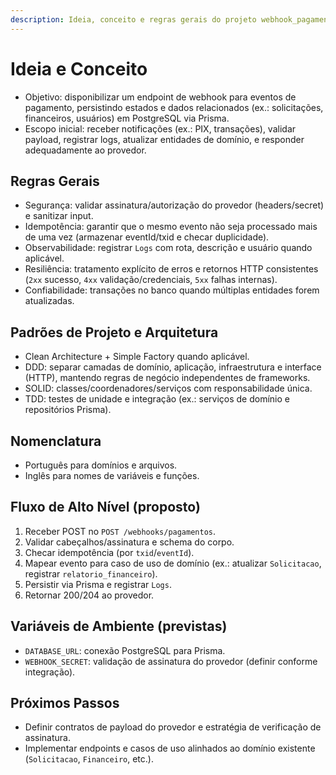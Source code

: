 ```yaml
---
description: Ideia, conceito e regras gerais do projeto webhook_pagamento
---
```


# Ideia e Conceito

- Objetivo: disponibilizar um endpoint de webhook para eventos de pagamento, persistindo estados e dados relacionados (ex.: solicitações, financeiros, usuários) em PostgreSQL via Prisma.
- Escopo inicial: receber notificações (ex.: PIX, transações), validar payload, registrar logs, atualizar entidades de domínio, e responder adequadamente ao provedor.

## Regras Gerais
- Segurança: validar assinatura/autorização do provedor (headers/secret) e sanitizar input.
- Idempotência: garantir que o mesmo evento não seja processado mais de uma vez (armazenar eventId/txid e checar duplicidade).
- Observabilidade: registrar `Logs` com rota, descrição e usuário quando aplicável.
- Resiliência: tratamento explícito de erros e retornos HTTP consistentes (`2xx` sucesso, `4xx` validação/credenciais, `5xx` falhas internas).
- Confiabilidade: transações no banco quando múltiplas entidades forem atualizadas.

## Padrões de Projeto e Arquitetura
- Clean Architecture + Simple Factory quando aplicável.
- DDD: separar camadas de domínio, aplicação, infraestrutura e interface (HTTP), mantendo regras de negócio independentes de frameworks.
- SOLID: classes/coordenadores/serviços com responsabilidade única.
- TDD: testes de unidade e integração (ex.: serviços de domínio e repositórios Prisma).

## Nomenclatura
- Português para domínios e arquivos.
- Inglês para nomes de variáveis e funções.

## Fluxo de Alto Nível (proposto)
1. Receber POST no `POST /webhooks/pagamentos`.
2. Validar cabeçalhos/assinatura e schema do corpo.
3. Checar idempotência (por `txid`/`eventId`).
4. Mapear evento para caso de uso de domínio (ex.: atualizar `Solicitacao`, registrar `relatorio_financeiro`).
5. Persistir via Prisma e registrar `Logs`.
6. Retornar 200/204 ao provedor.

## Variáveis de Ambiente (previstas)
- `DATABASE_URL`: conexão PostgreSQL para Prisma.
- `WEBHOOK_SECRET`: validação de assinatura do provedor (definir conforme integração).

## Próximos Passos
- Definir contratos de payload do provedor e estratégia de verificação de assinatura.
- Implementar endpoints e casos de uso alinhados ao domínio existente (`Solicitacao`, `Financeiro`, etc.).
